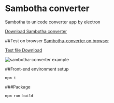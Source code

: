 # Sambotha converter
Sambotha to unicode converter app by electron

[Download Sambotha converter](https://drive.google.com/drive/folders/0B9GraSYa0W12cjJFNFR0MEJNZmM)

##Test on browser
[Sambotha-converter on browser](http://karmapa.github.io/tibetan-converter/sambotha-converter/index.html)

[Test file Download](https://drive.google.com/open?id=0B9GraSYa0W12NFZGZnJPdnlNQTA)

![sambotha-converter example](https://github.com/karmapa/sambotha-converter/blob/master/assets/img/sambotha-converter-example.png)

##Front-end environment setup
```
npm i
```
###Package
```
npm run build
```
